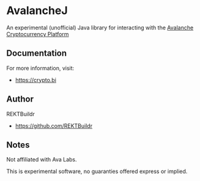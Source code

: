 # AvalancheJ  

An experimental (unofficial) Java library for interacting with the [Avalanche Cryptocurrency Platform](https://github.com/ava-labs/) 

## Documentation

For more information, visit:

* https://crypto.bi

## Author

REKTBuildr

* https://github.com/REKTBuildr

## Notes

Not affiliated with Ava Labs.  

This is experimental software, no guaranties offered express or implied.
